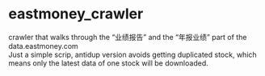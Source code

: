 # eastmoney_crawler
crawler that walks through the “业绩报告” and the “年报业绩” part of the data.eastmoney.com  
Just a simple scrip, antidup version avoids getting duplicated stock, which means only the latest data of one stock will be downloaded.
